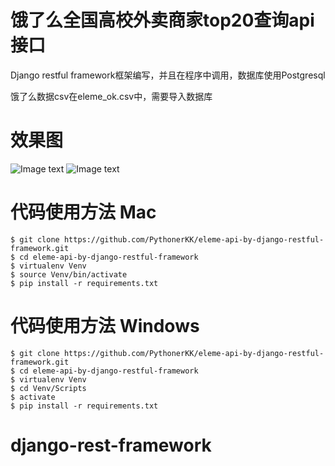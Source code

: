 # 饿了么全国高校外卖商家top20查询api接口
Django restful framework框架编写，并且在程序中调用，数据库使用Postgresql

饿了么数据csv在eleme_ok.csv中，需要导入数据库

# 效果图

![Image text](https://github.com/PythonerKK/eleme-api-by-django-restful-framework/blob/master/images1.png)
![Image text](https://github.com/PythonerKK/eleme-api-by-django-restful-framework/blob/master/images2.png)

# 代码使用方法 Mac

```
$ git clone https://github.com/PythonerKK/eleme-api-by-django-restful-framework.git
$ cd eleme-api-by-django-restful-framework
$ virtualenv Venv
$ source Venv/bin/activate
$ pip install -r requirements.txt
```

# 代码使用方法 Windows

```
$ git clone https://github.com/PythonerKK/eleme-api-by-django-restful-framework.git
$ cd eleme-api-by-django-restful-framework
$ virtualenv Venv
$ cd Venv/Scripts
$ activate
$ pip install -r requirements.txt
```



# django-rest-framework
